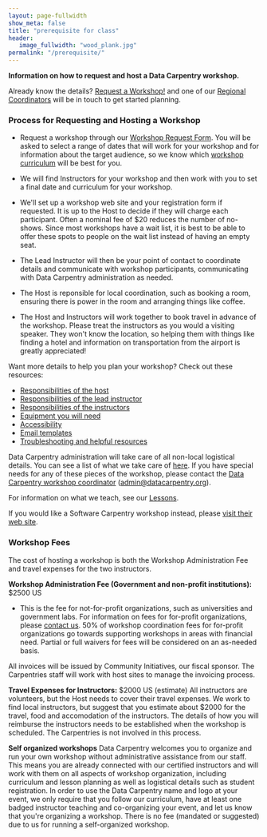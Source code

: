 ```yaml
---
layout: page-fullwidth
show_meta: false
title: "prerequisite for class"
header:
   image_fullwidth: "wood_plank.jpg"
permalink: "/prerequisite/"
---
```


**Information on how to request and host a Data Carpentry workshop.**


Already know the details? [Request a Workshop!](https://amy.software-carpentry.org/workshops/dc/request/)  and one of our [Regional Coordinators](https://carpentries.org/regionalcoordinators/) will be in touch to get started planning.

### Process for Requesting and Hosting a Workshop

- Request a workshop through our [Workshop Request Form](https://amy.software-carpentry.org/workshops/dc/request/). You will be asked to select a range of dates that will work for your workshop and for information about the target audience, so we know which [workshop curriculum](/workshops-offered) will be best for you.

- We will find Instructors for your workshop and then work with you to set a final date and curriculum for your workshop.

- We'll set up a workshop web site and your registration form if requested. It is up to the Host to decide if they will charge each participant. Often a nominal fee of $20 reduces the number of no-shows. Since most workshops have a wait list, it is best to be able to offer these spots to people on the wait list instead of having an empty seat. 

- The Lead Instructor will then be your point of contact to coordinate details and communicate with workshop participants, communicating with Data Carpentry administration as needed. 

- The Host is reponsible for local coordination, such as booking a room, ensuring there is power in the room and arranging things like coffee. 

- The Host and Instructors will work together to book travel in advance of the workshop. Please treat the instructors as you would a visiting speaker. They won't know the location, so helping them with things like finding a hotel and information on transportation from the airport is greatly appreciated!

Want more details to help you plan your workshop?  Check out these resources:  

- [Responsibilities of the host](/host-checklist/)  
- [Responsibilities of the lead instructor](/hosted-lead/)  
- [Responsibilities of the instructors](/instructor-checklist/)  
- [Equipment you will need](/equipment-checklist/)  
- [Accessibility](/accessibility/)  
- [Email templates](/email-templates/)  
- [Troubleshooting and helpful resources](/troubleshooting/)  

Data Carpentry administration will take care of all non-local logistical details. You can see a list of what we take care of [here](/admin/). If you have special needs for any of these pieces of the workshop, please contact the [Data Carpentry workshop coordinator](mailto:admin@datacarpentry.org) (admin@datacarpentry.org).  

For information on what we teach, see our [Lessons](/lessons/).

If you would like a Software Carpentry workshop instead, please [visit their web site](http://software-carpentry.org/workshops/request.html).

### Workshop Fees

The cost of hosting a workshop is both the Workshop Administration Fee and travel expenses for the two instructors. 

**Workshop Administration Fee (Government and non-profit institutions):** $2500 US  
* This is the fee for not-for-profit organizations, such as universities and government labs. For information on fees for for-profit organizations, please [contact us](mailto:tkteal@datacarpentry.org). 50% of workshop coordination fees for for-profit organizations go towards supporting workshops in areas with financial need. Partial or full waivers for fees will be considered on an as-needed basis.  

All invoices will be issued by Community Initiatives, our fiscal sponsor.  The Carpentries staff will work with host sites to manage the invoicing process. 

**Travel Expenses for Instructors:** $2000 US (estimate) 
All instructors are volunteers, but the Host needs to cover their travel expenses.  We work to find local instructors, but suggest that you estimate about $2000 for the travel, food and accomodation of the instructors. The details of how you will reimburse the instructors needs to be established when the workshop is scheduled. The Carpentries is not involved in this process.

**Self organized workshops**
Data Carpentry welcomes you to organize and run your own workshop without administrative assistance from our staff.  This means you are already connected with our certified instructors and will work with them on all aspects of workshop organization, including curriculum and lesson planning as well as logistical details such as student registration. In order to use the Data Carpentry name and logo at your event, we only require that you follow our curriculum, have at least one badged instructor teaching and co-organizing your event, and let us know that you're organizing a workshop. There is no fee (mandated or suggested) due to us for running a self-organized workshop.


